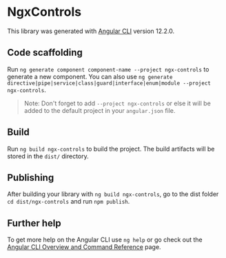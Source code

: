 # NgxControls

This library was generated with [Angular CLI](https://github.com/angular/angular-cli) version 12.2.0.

## Code scaffolding

Run `ng generate component component-name --project ngx-controls` to generate a new component. You can also use `ng generate directive|pipe|service|class|guard|interface|enum|module --project ngx-controls`.

> Note: Don't forget to add `--project ngx-controls` or else it will be added to the default project in your `angular.json` file.

## Build

Run `ng build ngx-controls` to build the project. The build artifacts will be stored in the `dist/` directory.

## Publishing

After building your library with `ng build ngx-controls`, go to the dist folder `cd dist/ngx-controls` and run `npm publish`.

## Further help

To get more help on the Angular CLI use `ng help` or go check out the [Angular CLI Overview and Command Reference](https://angular.io/cli) page.
